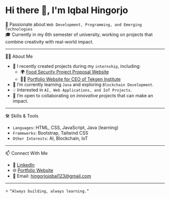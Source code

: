 # Hi there 👋, I'm Iqbal Hingorjo  

🚀 Passionate about `Web Development, Programming, and Emerging Technologies`  
🎓 Currently in my 6th semester of university, working on projects that combine creativity with real-world impact.  

---
👨‍💻 About Me  
- 🔭 I recently created projects during my `internship`, including:  
  - 🌍 [Food Security Project Proposal Website](https://hingorjo.github.io/Project/)  
  - 👨‍💼 [Portfolio Website for CEO of Tekgen Institute](https://hingorjo.github.io/Portfolio_website/)  
- 🌱 I’m currently learning `Java` and exploring `Blockchain Development`.  
- 💡 Interested in `AI, Web Applications, and IoT Projects`.  
- 🤝 I’m open to collaborating on *innovative projects* that can make an impact.  

---

🛠️ Skills & Tools  
- `Languages`: HTML, CSS, JavaScript, Java (learning)  
- `Frameworks`: Bootstrap, Tailwind CSS  
- `Other Interests`: AI, Blockchain, IoT  

---

📫 Connect With Me  
- 💼 [LinkedIn](https://www.linkedin.com/in/iqbal-hingorjo-aab10536a/)
- 🌐 [Portfolio Website](https://hingorjo.github.io/)
- 📧 Email: hingorjoiqbal123@gmail.com 

---

⭐ `“Always building, always learning.”` 
